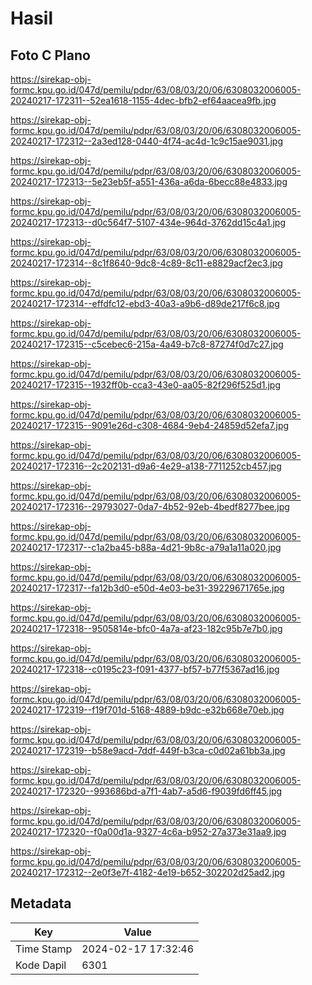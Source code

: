 # Hasil

## Foto C Plano

https://sirekap-obj-formc.kpu.go.id/047d/pemilu/pdpr/63/08/03/20/06/6308032006005-20240217-172311--52ea1618-1155-4dec-bfb2-ef64aacea9fb.jpg

https://sirekap-obj-formc.kpu.go.id/047d/pemilu/pdpr/63/08/03/20/06/6308032006005-20240217-172312--2a3ed128-0440-4f74-ac4d-1c9c15ae9031.jpg

https://sirekap-obj-formc.kpu.go.id/047d/pemilu/pdpr/63/08/03/20/06/6308032006005-20240217-172313--5e23eb5f-a551-436a-a6da-6becc88e4833.jpg

https://sirekap-obj-formc.kpu.go.id/047d/pemilu/pdpr/63/08/03/20/06/6308032006005-20240217-172313--d0c564f7-5107-434e-964d-3762dd15c4a1.jpg

https://sirekap-obj-formc.kpu.go.id/047d/pemilu/pdpr/63/08/03/20/06/6308032006005-20240217-172314--8c1f8640-9dc8-4c89-8c11-e8829acf2ec3.jpg

https://sirekap-obj-formc.kpu.go.id/047d/pemilu/pdpr/63/08/03/20/06/6308032006005-20240217-172314--effdfc12-ebd3-40a3-a9b6-d89de217f6c8.jpg

https://sirekap-obj-formc.kpu.go.id/047d/pemilu/pdpr/63/08/03/20/06/6308032006005-20240217-172315--c5cebec6-215a-4a49-b7c8-87274f0d7c27.jpg

https://sirekap-obj-formc.kpu.go.id/047d/pemilu/pdpr/63/08/03/20/06/6308032006005-20240217-172315--1932ff0b-cca3-43e0-aa05-82f296f525d1.jpg

https://sirekap-obj-formc.kpu.go.id/047d/pemilu/pdpr/63/08/03/20/06/6308032006005-20240217-172315--9091e26d-c308-4684-9eb4-24859d52efa7.jpg

https://sirekap-obj-formc.kpu.go.id/047d/pemilu/pdpr/63/08/03/20/06/6308032006005-20240217-172316--2c202131-d9a6-4e29-a138-7711252cb457.jpg

https://sirekap-obj-formc.kpu.go.id/047d/pemilu/pdpr/63/08/03/20/06/6308032006005-20240217-172316--29793027-0da7-4b52-92eb-4bedf8277bee.jpg

https://sirekap-obj-formc.kpu.go.id/047d/pemilu/pdpr/63/08/03/20/06/6308032006005-20240217-172317--c1a2ba45-b88a-4d21-9b8c-a79a1a11a020.jpg

https://sirekap-obj-formc.kpu.go.id/047d/pemilu/pdpr/63/08/03/20/06/6308032006005-20240217-172317--fa12b3d0-e50d-4e03-be31-39229671765e.jpg

https://sirekap-obj-formc.kpu.go.id/047d/pemilu/pdpr/63/08/03/20/06/6308032006005-20240217-172318--9505814e-bfc0-4a7a-af23-182c95b7e7b0.jpg

https://sirekap-obj-formc.kpu.go.id/047d/pemilu/pdpr/63/08/03/20/06/6308032006005-20240217-172318--c0195c23-f091-4377-bf57-b77f5367ad16.jpg

https://sirekap-obj-formc.kpu.go.id/047d/pemilu/pdpr/63/08/03/20/06/6308032006005-20240217-172319--f19f701d-5168-4889-b9dc-e32b668e70eb.jpg

https://sirekap-obj-formc.kpu.go.id/047d/pemilu/pdpr/63/08/03/20/06/6308032006005-20240217-172319--b58e9acd-7ddf-449f-b3ca-c0d02a61bb3a.jpg

https://sirekap-obj-formc.kpu.go.id/047d/pemilu/pdpr/63/08/03/20/06/6308032006005-20240217-172320--993686bd-a7f1-4ab7-a5d6-f9039fd6ff45.jpg

https://sirekap-obj-formc.kpu.go.id/047d/pemilu/pdpr/63/08/03/20/06/6308032006005-20240217-172320--f0a00d1a-9327-4c6a-b952-27a373e31aa9.jpg

https://sirekap-obj-formc.kpu.go.id/047d/pemilu/pdpr/63/08/03/20/06/6308032006005-20240217-172312--2e0f3e7f-4182-4e19-b652-302202d25ad2.jpg


## Metadata

| Key        | Value               |
| ---------- | ------------------- |
| Time Stamp | 2024-02-17 17:32:46 |
| Kode Dapil | 6301                |



